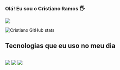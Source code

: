 
### Olá! Eu sou o Cristiano Ramos 🖐️

<a href="https://www.linkedin.com/in/cristiano-ramos-138451295/" target="_blank"><img src="https://img.shields.io/badge/-LinkedIn-%230077B5?style=for-the-badge&logo=linkedin&logoColor=white" target="_blank"></a>


![Cristiano GitHub stats](https://github-readme-stats.vercel.app/api?username=cristianorramos&show_icons=true&theme=dracula)


## Tecnologias que eu uso no meu dia

<div style="display: inline_block"><br/>
<img src="https://img.shields.io/badge/JavaScript-F7DF1E?style=for-the-badge&logo=javascript&logoColor=black"/>
<img src="https://img.shields.io/badge/CSS-239120?&style=for-the-badge&logo=css3&logoColor=white"/>
<img src="https://img.shields.io/badge/HTML-239120?style=for-the-badge&logo=html5&logoColor=white"/>

</div>
